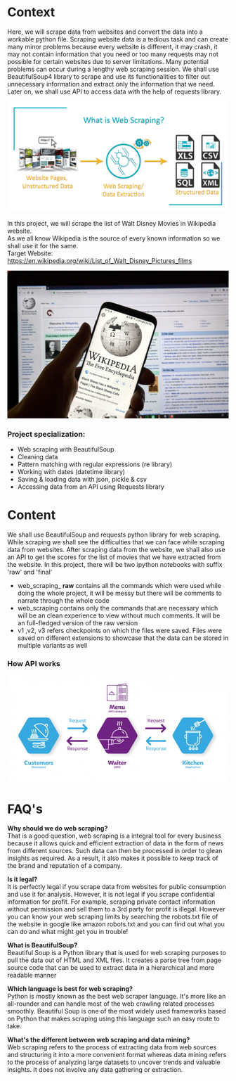 # Context

Here, we will scrape data from websites and convert the data into a workable python file. Scraping website data is a tedious task and can create many minor problems because every website is different, it may crash, it may not contain information that you need or too many requests may not possible for certain websites due to server limitations. Many potential problems can occur during a lengthy web scraping session. We shall use BeautifulSoup4 library to scrape and use its functionalities to filter out unnecessary information and extract only the information that we need. Later on, we shall use API to access data with the help of requests library.

![Web-Scraping](/images/web_scraping.jpg)

In this project, we will scrape the list of Walt Disney Movies in Wikipedia website.<br>
As we all know Wikipedia is the source of every known information so we shall use it for the same.<br>
Target Website: https://en.wikipedia.org/wiki/List_of_Walt_Disney_Pictures_films

![Wikipedia](/images/wiki_logo.jpg)

### Project specialization:
- Web scraping with BeautifulSoup
- Cleaning data
- Pattern matching with regular expressions (re library)
- Working with dates (datetime library)
- Saving & loading data with json, pickle & csv
- Accessing data from an API using Requests library

# Content

We shall use BeautifulSoup and requests python library for web scraping. While scraping we shall see the difficulties that we can face while scraping data from websites. After scraping data from the website, we shall also use an API to get the scores for the list of movies that we have extracted from the website.
In this project, there will be two ipython notebooks with suffix 'raw' and 'final' 
- web_scraping_ __raw__ contains all the commands which were used while doing the whole project, it will be messy but there will be comments to narrate through the whole code  
- web_scraping contains only the commands that are necessary which will be an clean experience to view without much comments. It will be an full-fledged version of the raw version
- v1 ,v2, v3 refers checkpoints on which the files were saved. Files were saved on different extensions to showcase that the data can be stored in multiple variants as well

### How API works

![API reference](/images/ws/api.jpg)

# FAQ's

__Why should we do web scraping?__<br>
That is a good question, web scraping is a integral tool for every business because it allows quick and efficient extraction of data in the form of news from different sources. Such data can then be processed in order to glean insights as required. As a result, it also makes it possible to keep track of the brand and reputation of a company.

__Is it legal?__<br>
It is perfectly legal if you scrape data from websites for public consumption and use it for analysis. However, it is not legal if you scrape confidential information for profit. For example, scraping private contact information without permission and sell them to a 3rd party for profit is illegal. However you can know your web scraping limits by searching the robots.txt file of the website in google like amazon robots.txt and you can find out what you can do and what might get you in trouble!

__What is BeautifulSoup?__<br>
Beautiful Soup is a Python library that is used for web scraping purposes to pull the data out of HTML and XML files. It creates a parse tree from page source code that can be used to extract data in a hierarchical and more readable manner

__Which language is best for web scraping?__<br>
Python is mostly known as the best web scraper language. It's more like an all-rounder and can handle most of the web crawling related processes smoothly. Beautiful Soup is one of the most widely used frameworks based on Python that makes scraping using this language such an easy route to take.

__What's the different between web scraping and data mining?__<br>
Web scraping refers to the process of extracting data from web sources and structuring it into a more convenient format whereas data mining refers to the process of analyzing large datasets to uncover trends and valuable insights. It does not involve any data gathering or extraction.